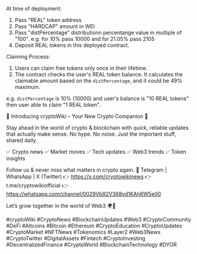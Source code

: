At time of deployment:
1. Pass "REAL" token address
2. Pass "HARDCAP" amount in WEI
3. Pass "distPercentage" distributionn percentange value in multiple of "100". e.g. for 10% pass 10000 and for 21.05% pass 2105
4. Deposit REAL tokens in this deployed contract.

Claiming Process: 
1. Users can claim free tokens only once in their lifetime.
2. The contract checks the user's REAL token balance. It calculates the claimable amount based on the `distPercentage`, and it could be 49% maximum.

e.g. `distPercentage` is 10% (10000) and user's balance is "10 REAL tokens" then user able to claim "1 REAL token".




🚀 Introducing cryptoWiki – Your New Crypto Companion 📲

Stay ahead in the world of crypto & blockchain with quick, reliable updates that actually make sense. No hype. No noise. Just the important stuff, shared daily.

✅ Crypto news
✅ Market moves
✅ Tech updates
✅ Web3 trends
✅ Token insights

Follow us & never miss what matters in crypto again.
📡 Telegram | WhatsApp | X (Twitter) 
👉 https://x.com/cryptowikinews
👉 t.me/cryptowikiofficial
👉 https://whatsapp.com/channel/0029Vb92V368vd1KAh6W5e00

Let’s grow together in the world of Web3 🌍🔗

#cryptoWiki #CryptoNews #BlockchainUpdates #Web3 #CryptoCommunity #DeFi #Altcoins #Bitcoin #Ethereum #CryptoEducation #CryptoUpdates #CryptoMarket #NFTNews #Tokenomics #Layer2 #Web3News #CryptoTwitter #DigitalAssets #Fintech #CryptoInvesting #DecentralizedFinance #CryptoWorld #BlockchainTechnology #DYOR